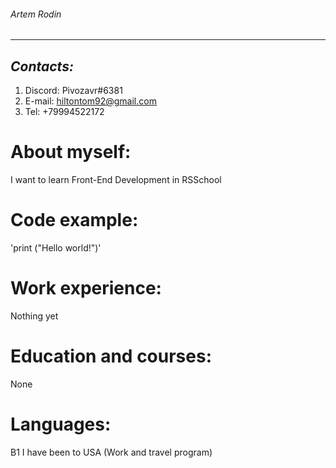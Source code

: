 
###### Artem Rodin
***
## *Contacts:*
1. Discord: Pivozavr#6381
2. E-mail: hiltontom92@gmail.com
3. Tel: +79994522172

# **About myself:**
I want to learn Front-End Development in RSSchool
# **Code example:**
'print ("Hello world!")'
# **Work experience:**
Nothing yet
# **Education and courses:**
None
# **Languages:**
B1 I have been to USA (Work and travel program)

